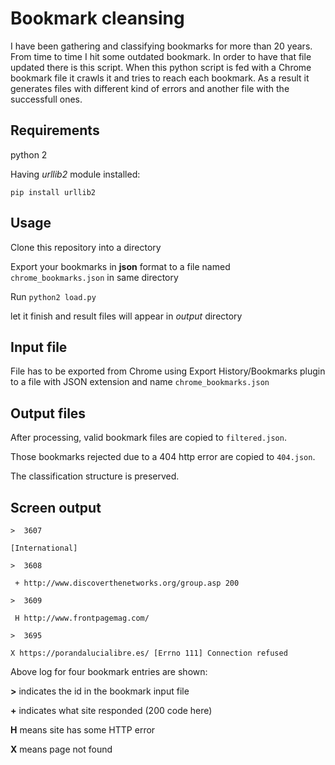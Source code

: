 # Bookmark cleansing
I have been gathering and classifying bookmarks for more than 20 years. From time to time I hit some outdated bookmark. In order to have that file updated there is this script. When this python script is fed with a Chrome bookmark file it crawls it and tries to reach each bookmark. As a result it generates files with different kind of errors and another file with the successfull ones.

## Requirements
python 2

Having *urllib2* module installed:

`pip install urllib2`

## Usage

Clone this repository into a directory

Export your bookmarks in **json** format to a file named `chrome_bookmarks.json` in same directory

Run `python2 load.py`

let it finish and result files will appear in _output_ directory

## Input file
File has to be exported from Chrome using Export History/Bookmarks plugin to a file with JSON extension and name `chrome_bookmarks.json`

## Output files
After processing, valid bookmark files are copied to `filtered.json`.

Those bookmarks rejected due to a 404 http error are copied to `404.json`.

The classification structure is preserved.

## Screen output

`>  3607`

`[International]`

`>  3608`

 ` + http://www.discoverthenetworks.org/group.asp 200`

`>  3609`

 ` H http://www.frontpagemag.com/`

`>  3695`

 `X https://porandalucialibre.es/ [Errno 111] Connection refused`

Above log for four bookmark entries are shown:

**>** indicates the id in the bookmark input file

**+** indicates what site responded (200 code here)

**H** means site has some HTTP error

**X** means page not found


